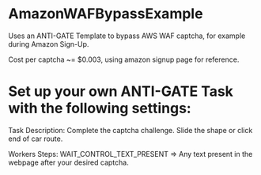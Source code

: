 # AmazonWAFBypassExample
Uses an ANTI-GATE Template to bypass AWS WAF captcha, for example during Amazon Sign-Up.

Cost per captcha ~= $0.003, using amazon signup page for reference.


# Set up your own ANTI-GATE Task with the following settings:

Task Description: Complete the captcha challenge. Slide the shape or click end of car route.

Workers Steps: WAIT_CONTROL_TEXT_PRESENT	=> Any text present in the webpage after your desired captcha.
